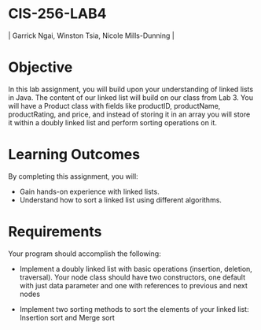 # CIS-256-LAB4

| Garrick Ngai, Winston Tsia, Nicole Mills-Dunning |

# Objective
In this lab assignment, you will build upon your understanding of linked lists in Java. The content of our linked list will build on our class from Lab 3. You will have a Product class with fields like productID, productName, productRating, and price, and instead of storing it in an array you will store it within a doubly linked list and perform sorting operations on it. 

# Learning Outcomes
By completing this assignment, you will:
* Gain hands-on experience with linked lists.
* Understand how to sort a linked list using different algorithms.

# Requirements
Your program should accomplish the following:

* Implement a doubly linked list with basic operations (insertion, deletion, traversal).
Your node class should have two constructors, one default with just data parameter and one with references to previous and next nodes

* Implement two sorting methods to sort the elements of your linked list: Insertion sort and Merge sort
